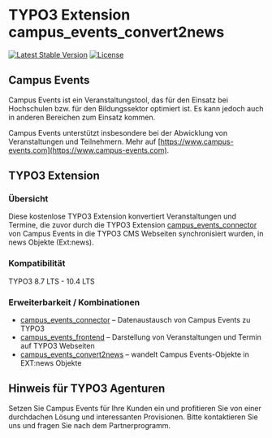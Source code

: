 # TYPO3 Extension campus_events_convert2news

[![Latest Stable Version](https://poser.pugx.org/brainappeal/campus_events_convert2news/v/stable)](https://packagist.org/packages/brainappeal/campus_events_convert2news)
[![License](https://poser.pugx.org/brainappeal/campus_events_convert2news/license)](https://packagist.org/packages/brainappeal/campus_events_convert2news)

## Campus Events
Campus Events ist ein Veranstaltungstool, das für den Einsatz bei Hochschulen bzw. für den Bildungssektor optimiert ist. 
Es kann jedoch auch in anderen Bereichen zum Einsatz kommen. 

Campus Events unterstützt insbesondere bei der Abwicklung von Veranstaltungen und Teilnehmern. Mehr auf 
[https://www.campus-events.com](https://www.campus-events.com). 

## TYPO3 Extension

### Übersicht
Diese kostenlose TYPO3 Extension konvertiert Veranstaltungen und Termine, die zuvor durch die TYPO3 Extension 
[campus_events_connector](https://github.com/BrainAppeal/campus_events_connector) von Campus Events in die TYPO3 CMS 
Webseiten synchronisiert wurden, in news Objekte (Ext:news).

### Kompatibilität
TYPO3 8.7 LTS - 10.4 LTS

### Erweiterbarkeit / Kombinationen
* [campus_events_connector](https://github.com/BrainAppeal/campus_events_connector)                  – Datenaustausch von Campus Events zu TYPO3
* [campus_events_frontend](https://github.com/BrainAppeal/campus_events_frontend)                    – Darstellung von Veranstaltungen und Termin auf TYPO3 Webseiten
* [campus_events_convert2news](https://github.com/BrainAppeal/campus_events_convert2news)            – wandelt Campus Events-Objekte in EXT:news Objekte 

## Hinweis für TYPO3 Agenturen
Setzen Sie Campus Events für Ihre Kunden ein und profitieren Sie von einer durchdachen Lösung und interessanten 
Provisionen. Bitte kontaktieren Sie uns und fragen Sie nach dem Partnerprogramm.
